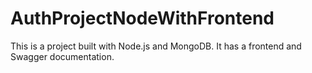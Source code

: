 # AuthProjectNodeWithFrontend
This is a project built with Node.js and MongoDB. It has a frontend and Swagger documentation.
